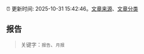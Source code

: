 :alarm_clock: 更新时间: 2025-10-31 15:42:46。[文章来源](/README.md)、[文章分类](/TAGS.md)

## 报告


> 关键字：`报告`、`月报`



